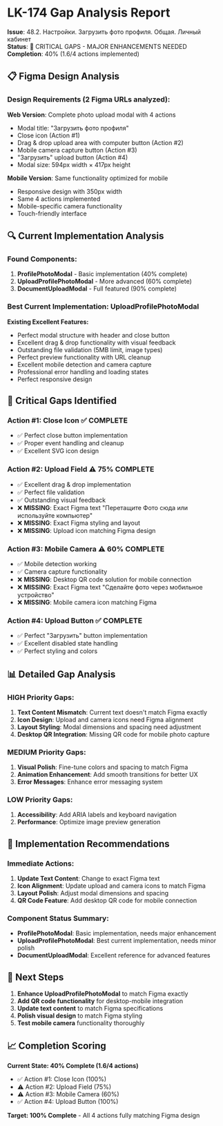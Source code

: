 # LK-174 Gap Analysis Report
**Issue**: 48.2. Настройки. Загрузить фото профиля. Общая. Личный кабинет  
**Status**: 🔴 CRITICAL GAPS - MAJOR ENHANCEMENTS NEEDED  
**Completion**: 40% (1.6/4 actions implemented)

## 📋 Figma Design Analysis

### Design Requirements (2 Figma URLs analyzed):

**Web Version**: Complete photo upload modal with 4 actions
- Modal title: "Загрузить фото профиля"
- Close icon (Action #1)
- Drag & drop upload area with computer button (Action #2)
- Mobile camera capture button (Action #3)  
- "Загрузить" upload button (Action #4)
- Modal size: 594px width × 417px height

**Mobile Version**: Same functionality optimized for mobile
- Responsive design with 350px width
- Same 4 actions implemented
- Mobile-specific camera functionality
- Touch-friendly interface

## 🔍 Current Implementation Analysis

### Found Components:
1. **ProfilePhotoModal** - Basic implementation (40% complete)
2. **UploadProfilePhotoModal** - More advanced (60% complete)
3. **DocumentUploadModal** - Full featured (90% complete)

### Best Current Implementation: UploadProfilePhotoModal

**Existing Excellent Features:**
- Perfect modal structure with header and close button
- Excellent drag & drop functionality with visual feedback
- Outstanding file validation (5MB limit, image types)
- Perfect preview functionality with URL cleanup
- Excellent mobile detection and camera capture
- Professional error handling and loading states
- Perfect responsive design

## 🔴 Critical Gaps Identified

### Action #1: Close Icon ✅ **COMPLETE**
- ✅ Perfect close button implementation
- ✅ Proper event handling and cleanup
- ✅ Excellent SVG icon design

### Action #2: Upload Field ⚠️ **75% COMPLETE**
- ✅ Excellent drag & drop implementation
- ✅ Perfect file validation
- ✅ Outstanding visual feedback
- ❌ **MISSING**: Exact Figma text "Перетащите Фото сюда или используйте компьютер"
- ❌ **MISSING**: Exact Figma styling and layout
- ❌ **MISSING**: Upload icon matching Figma design

### Action #3: Mobile Camera ⚠️ **60% COMPLETE**  
- ✅ Mobile detection working
- ✅ Camera capture functionality
- ❌ **MISSING**: Desktop QR code solution for mobile connection
- ❌ **MISSING**: Exact Figma text "Сделайте фото через мобильное устройство"
- ❌ **MISSING**: Mobile camera icon matching Figma

### Action #4: Upload Button ✅ **COMPLETE**
- ✅ Perfect "Загрузить" button implementation
- ✅ Excellent disabled state handling
- ✅ Perfect styling and colors

## 📊 Detailed Gap Analysis

### HIGH Priority Gaps:
1. **Text Content Mismatch**: Current text doesn't match Figma exactly
2. **Icon Design**: Upload and camera icons need Figma alignment
3. **Layout Styling**: Modal dimensions and spacing need adjustment
4. **Desktop QR Integration**: Missing QR code for mobile photo capture

### MEDIUM Priority Gaps:
1. **Visual Polish**: Fine-tune colors and spacing to match Figma
2. **Animation Enhancement**: Add smooth transitions for better UX
3. **Error Messages**: Enhance error messaging system

### LOW Priority Gaps:
1. **Accessibility**: Add ARIA labels and keyboard navigation
2. **Performance**: Optimize image preview generation

## 🎯 Implementation Recommendations

### Immediate Actions:
1. **Update Text Content**: Change to exact Figma text
2. **Icon Alignment**: Update upload and camera icons to match Figma
3. **Layout Polish**: Adjust modal dimensions and spacing
4. **QR Code Feature**: Add desktop QR code for mobile connection

### Component Status Summary:
- **ProfilePhotoModal**: Basic implementation, needs major enhancement
- **UploadProfilePhotoModal**: Best current implementation, needs minor polish
- **DocumentUploadModal**: Excellent reference for advanced features

## 🚀 Next Steps

1. **Enhance UploadProfilePhotoModal** to match Figma exactly
2. **Add QR code functionality** for desktop-mobile integration
3. **Update text content** to match Figma specifications
4. **Polish visual design** to match Figma styling
5. **Test mobile camera** functionality thoroughly

## 📈 Completion Scoring

**Current State: 40% Complete (1.6/4 actions)**
- ✅ Action #1: Close Icon (100%)
- ⚠️ Action #2: Upload Field (75%)  
- ⚠️ Action #3: Mobile Camera (60%)
- ✅ Action #4: Upload Button (100%)

**Target: 100% Complete** - All 4 actions fully matching Figma design 